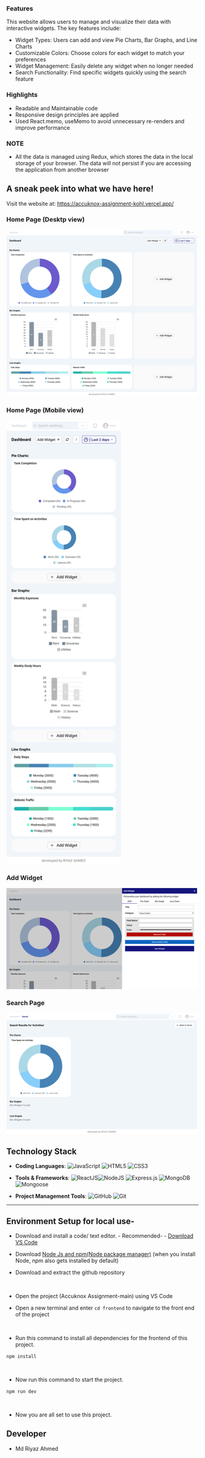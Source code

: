 ### Features
This website allows users to manage and visualize their data with interactive widgets. The key features include:
- Widget Types: Users can add and view Pie Charts, Bar Graphs, and Line Charts
- Customizable Colors: Choose colors for each widget to match your preferences
- Widget Management: Easily delete any widget when no longer needed
- Search Functionality: Find specific widgets quickly using the search feature


### Highlights
- Readable and Maintainable code
- Responsive design principles are applied
- Used React.memo, useMemo to avoid unnecessary re-renders and improve performance

### NOTE
- All the data is managed using Redux, which stores the data in the local storage of your browser. The data will not persist if you are accessing the application from another browser

## A sneak peek into what we have here!

Visit the website at: https://accuknox-assignment-kohl.vercel.app/

### Home Page (Desktp view)
<img src="readmeassets/Home.png" width="500px" >

### Home Page (Mobile view)
<img src="readmeassets/Home-Mobile.png" width="300px" >

### Add Widget 
<img src="readmeassets/AddWidget.png" width="500px" >

### Search Page 
<img src="readmeassets/Search.png" width="500px" >




## Technology Stack

- **Coding Languages**: <img alt="JavaScript" src="https://img.shields.io/badge/javascript%20-%23323330.svg?&style=for-the-badge&logo=javascript&logoColor=%23F7DF1E"/> <img alt="HTML5" src="https://img.shields.io/badge/html5%20-%23E34F26.svg?&style=for-the-badge&logo=html5&logoColor=white"/> <img alt="CSS3" src="https://img.shields.io/badge/css3%20-%231572B6.svg?&style=for-the-badge&logo=css3&logoColor=white"/>

- **Tools & Frameworks**: <img alt="ReactJS" src="https://img.shields.io/badge/react-%2320232a.svg?style=for-the-badge&logo=react&logoColor=%2361DAFB"/><img alt="NodeJS" src="https://img.shields.io/badge/node.js%20-%2343853D.svg?&style=for-the-badge&logo=node.js&logoColor=white"/> <img alt="Express.js" src="https://img.shields.io/badge/express.js%20-%23404d59.svg?&style=for-the-badge"/> <img alt="MongoDB" src ="https://img.shields.io/badge/MongoDB-%234ea94b.svg?&style=for-the-badge&logo=mongodb&logoColor=white"/> <img alt="Mongoose" src ="https://img.shields.io/badge/Mongoose-%234ea94b.svg?&style=for-the-badge&logo=Mongoose&logoColor=white"/>

- **Project Management Tools**: <img alt="GitHub" src="https://img.shields.io/badge/github%20-%23121011.svg?&style=for-the-badge&logo=github&logoColor=white"/> <img alt="Git" src="https://img.shields.io/badge/git%20-%23F05033.svg?&style=for-the-badge&logo=git&logoColor=white"/>

<hr>

## Environment Setup for local use-

- Download and install a code/ text editor. - Recommended- - [Download VS Code](https://code.visualstudio.com/download) 
  <br/>

- Download [Node Js and npm(Node package manager)](https://nodejs.org/en/) (when you install Node, npm also gets installed by default)
  <br/>


- Download and extract the github repository
<br/>

- Open the project (Accuknox Assignment-main) using VS Code
  <br/>

- Open a new terminal and enter `cd frontend` to navigate to the front end of the project
<br/>

- Run this command to install all dependencies for the frontend of this project.

```
npm install
```

<br/>

- Now run this command to start the project.

```
npm run dev
```
<br/>

- Now you are all set to use this project.

## Developer

- Md Riyaz Ahmed